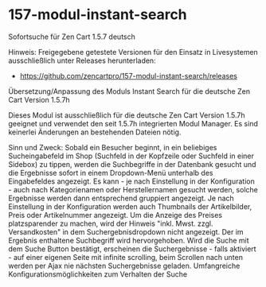 # 157-modul-instant-search
Sofortsuche für Zen Cart 1.5.7 deutsch

Hinweis: 
Freigegebene getestete Versionen für den Einsatz in Livesystemen ausschließlich unter Releases herunterladen:
* https://github.com/zencartpro/157-modul-instant-search/releases

Übersetzung/Anpassung des Moduls Instant Search für die deutsche Zen Cart Version 1.5.7h

Dieses Modul ist ausschließlich für die deutsche Zen Cart Version 1.5.7h geeignet und verwendet den seit 1.5.7h integrierten Modul Manager.
Es sind keinerlei Änderungen an bestehenden Dateien nötig.

Sinn und Zweck:
Sobald ein Besucher beginnt, in ein beliebiges Sucheingabefeld im Shop (Suchfeld in der Kopfzeile oder Suchfeld in einer Sidebox) zu tippen, werden die Suchbegriffe in der Datenbank gesucht und die Ergebnisse sofort in einem Dropdown-Menü unterhalb des Eingabefeldes angezeigt.
Es kann - je nach Einstellung in der Konfiguration - auch nach Kategorienamen oder Herstellernamen gesucht werden, solche Ergebnisse werden dann entsprechend gruppiert angezeigt.
Je nach Einstellung in der Konfiguration werden auch Thumbnails der Artikelbilder, Preis oder Artikelnummer angezeigt.
Um die Anzeige des Preises platzsparender zu machen, wird der Hinweis "inkl. Mwst. zzgl. Versandkosten" in dem Suchergebnisdropdown nicht angezeigt.
Der im Ergebnis enthaltene Suchbegriff wird hervorgehoben.
Wird die Suche mit dem Suche Button bestätigt, erscheinen die Suchergebnisse - falls aktiviert - auf einer eigenen Seite mit infinite scrolling, beim Scrollen nach unten werden per Ajax nie nächsten Suchergebnisse geladen.
Umfangreiche Konfigurationsmöglichkeiten zum Verhalten der Suche